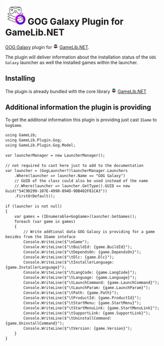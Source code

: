 ![GameLib.NET](../../../resources/GameLibNET-Gog-Logo-64px.png "GameLib.NET GOG Galaxy") 
GOG Galaxy Plugin for GameLib.NET
======

[GOG Galaxy](https://www.gog.com/galaxy) plugin for ![GameLib.NET](../../../resources/GameLibNET-Logo-16px.png "GameLib.NET") [GameLib.NET](README.md).

The plugin will deliver information about the installation status of the `GOG Galaxy` launcher as well the installed games within the launcher.

## Installing

The plugin is already bundled with the core library ![GameLib.NET](../../../resources/GameLibNET-Logo-16px.png "GameLib.NET") [GameLib.NET](README.md)

## Additional information the plugin is providing

To get the additonal information this plugin is providing just cast `IGame` to `GogGame`.


```CSharp
using GameLib;
using GameLib.Plugin.Gog;
using GameLib.Plugin.Gog.Model;

var launcherManager = new LauncherManager();

// not required to cast here just to add to the documentation
var launcher = (GogLauncher?)launcherManager.Launchers
    .Where(launcher => launcher.Name == "GOG Galaxy")
    // GUID of the class could also be used instead of the name
    //.Where(launcher => launcher.GetType().GUID == new Guid("54C9D299-107E-4990-894D-9DB402F81CA3"))
    .FirstOrDefault();

if (launcher is not null)
{
    var games = (IEnumerable<GogGame>)launcher.GetGames();
    foreach (var game in games)
    {
        // Write addtional data GOG Galaxy is providing for a game besides from the IGame inteface
        Console.WriteLine($"\nGame");
        Console.WriteLine($"\tBuildId: {game.BuildId}");
        Console.WriteLine($"\tDependsOn: {game.DependsOn}");
        Console.WriteLine($"\tDlc: {game.Dlc}");
        Console.WriteLine($"\tInstallerLanguage: {game.InstallerLanguage}");
        Console.WriteLine($"\tLangCode: {game.LangCode}");
        Console.WriteLine($"\tLanguage: {game.Language}");
        Console.WriteLine($"\tLaunchCommand: {game.LaunchCommand}");
        Console.WriteLine($"\tLaunchParam: {game.LaunchParam}");
        Console.WriteLine($"\tPath: {game.Path}");
        Console.WriteLine($"\tProductId: {game.ProductId}");
        Console.WriteLine($"\tStartMenu: {game.StartMenu}");
        Console.WriteLine($"\tStartMenuLink: {game.StartMenuLink}");
        Console.WriteLine($"\tSupportLink: {game.SupportLink}");
        Console.WriteLine($"\tUninstallCommand: {game.UninstallCommand}");
        Console.WriteLine($"\tVersion: {game.Version}");
    }
}
```